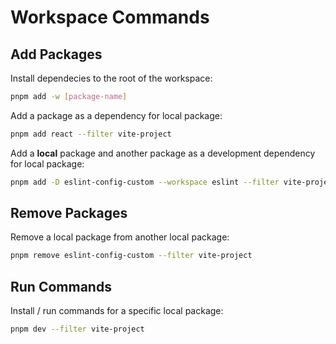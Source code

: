 # Workspace Commands

## Add Packages

Install dependecies to the root of the workspace:

```bash
pnpm add -w [package-name]
```

Add a package as a dependency for local package:

```bash
pnpm add react --filter vite-project
```

Add a **local** package and another package as a development dependency for local package:

```bash
pnpm add -D eslint-config-custom --workspace eslint --filter vite-project
```

## Remove Packages

Remove a local package from another local package:

```bash
pnpm remove eslint-config-custom --filter vite-project
```

## Run Commands

Install / run commands for a specific local package:

```bash
pnpm dev --filter vite-project
```
